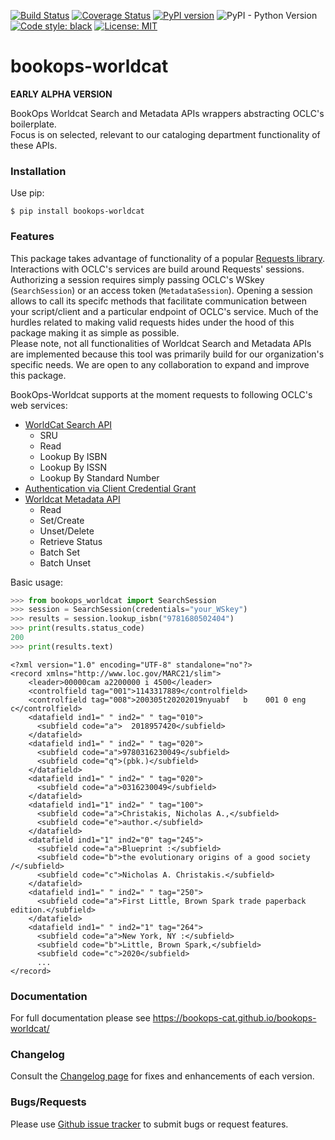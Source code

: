 [![Build Status](https://travis-ci.com/BookOps-CAT/bookops-worldcat.svg?branch=master)](https://travis-ci.com/BookOps-CAT/bookops-worldcat) [![Coverage Status](https://coveralls.io/repos/github/BookOps-CAT/bookops-worldcat/badge.svg?branch=master&service=github)](https://coveralls.io/github/BookOps-CAT/bookops-worldcat?branch=master) [![PyPI version](https://badge.fury.io/py/bookops-worldcat.svg)](https://badge.fury.io/py/bookops-worldcat) ![PyPI - Python Version](https://img.shields.io/pypi/pyversions/bookops-worldcat) [![Code style: black](https://img.shields.io/badge/code%20style-black-000000.svg)](https://github.com/psf/black) [![License: MIT](https://img.shields.io/badge/License-MIT-yellow.svg)](https://opensource.org/licenses/MIT)    

# bookops-worldcat  
**EARLY ALPHA VERSION**

BookOps Worldcat Search and Metadata APIs wrappers abstracting OCLC's boilerplate.  
Focus is on selected, relevant to our cataloging department functionality of these APIs.  

### Installation

Use pip:

`$ pip install bookops-worldcat`


### Features

This package takes advantage of functionality of a popular [Requests library](https://requests.readthedocs.io/en/master/). Interactions with OCLC's services are build around Requests' sessions. Authorizing a session requires simply passing OCLC's WSkey (`SearchSession`) or an access token (`MetadataSession`). Opening a session allows to call its specifc methods that facilitate communication between your script/client and a particular endpoint of OCLC's service. Much of the hurdles related to making valid requests hides under the hood of this package making it as simple as possible.  
Please note, not all functionalities of Worldcat Search and Metadata APIs are implemented because this tool was primarily build for our organization's specific needs. We are open to any collaboration to expand and improve this package.  

BookOps-Worldcat supports at the moment requests to following OCLC's web services:  

+ [WorldCat Search API](https://www.oclc.org/developer/develop/web-services/worldcat-search-api.en.html
)  
    + SRU
    + Read
    + Lookup By ISBN
    + Lookup By ISSN
    + Lookup By Standard Number
+ [Authentication via Client Credential Grant](https://www.oclc.org/developer/develop/authentication/oauth/client-credentials-grant.en.html)
+ [Worldcat Metadata API](https://www.oclc.org/developer/develop/web-services/worldcat-metadata-api.en.html)
    + Read
    + Set/Create
    + Unset/Delete
    + Retrieve Status
    + Batch Set
    + Batch Unset


Basic usage:
```python
>>> from bookops_worldcat import SearchSession
>>> session = SearchSession(credentials="your_WSkey")
>>> results = session.lookup_isbn("9781680502404")
>>> print(results.status_code)
200
>>> print(results.text)
```
```
<?xml version="1.0" encoding="UTF-8" standalone="no"?>
<record xmlns="http://www.loc.gov/MARC21/slim">
    <leader>00000cam a2200000 i 4500</leader>
    <controlfield tag="001">1143317889</controlfield>
    <controlfield tag="008">200305t20202019nyuabf   b    001 0 eng c</controlfield>
    <datafield ind1=" " ind2=" " tag="010">
      <subfield code="a">  2018957420</subfield>
    </datafield>
    <datafield ind1=" " ind2=" " tag="020">
      <subfield code="a">9780316230049</subfield>
      <subfield code="q">(pbk.)</subfield>
    </datafield>
    <datafield ind1=" " ind2=" " tag="020">
      <subfield code="a">0316230049</subfield>
    </datafield>
    <datafield ind1="1" ind2=" " tag="100">
      <subfield code="a">Christakis, Nicholas A.,</subfield>
      <subfield code="e">author.</subfield>
    </datafield>
    <datafield ind1="1" ind2="0" tag="245">
      <subfield code="a">Blueprint :</subfield>
      <subfield code="b">the evolutionary origins of a good society /</subfield>
      <subfield code="c">Nicholas A. Christakis.</subfield>
    </datafield>
    <datafield ind1=" " ind2=" " tag="250">
      <subfield code="a">First Little, Brown Spark trade paperback edition.</subfield>
    </datafield>
    <datafield ind1=" " ind2="1" tag="264">
      <subfield code="a">New York, NY :</subfield>
      <subfield code="b">Little, Brown Spark,</subfield>
      <subfield code="c">2020</subfield>
      ...
</record>
```


### Documentation

For full documentation please see https://bookops-cat.github.io/bookops-worldcat/

### Changelog

Consult the [Changelog page](https://bookops-cat.github.io/bookops-worldcat/changelog/) for fixes and enhancements of each version. 

### Bugs/Requests  

Please use [Github issue tracker](https://github.com/BookOps-CAT/bookops-worldcat/issues) to submit bugs or request features.